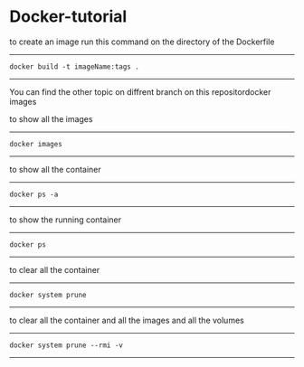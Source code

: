 # Docker-tutorial
to create an image run this command on the directory of the Dockerfile
____________________
`docker build -t imageName:tags .`
____________________
You can find the other topic on diffrent branch on this repositordocker images


to show all the images 
____________
`docker images`
____________

to show all the container 
____________
`docker ps -a`
____________

to show the running container 
____________
`docker ps`
____________

to clear all the container 
______________________
`docker system prune`
______________________

to clear all the container and all the images and all the volumes
______________________________
`docker system prune --rmi -v`
______________________________
